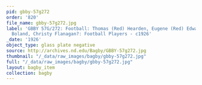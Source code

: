 ```yaml
---
pid: gbby-57g272
order: '820'
file_name: gbby-57g272.jpg
label: 'GBBY 57G/272: Football: Thomas (Red) Hearden, Eugene (Red) Edwards, Joseph
  Boland, Christy Flanagan?: Football Players - c1926'
_date: '1926'
object_type: glass plate negative
source: http://archives.nd.edu/Bagby/GBBY-57g272.jpg
thumbnail: "/_data/raw_images/bagby/gbby-57g272.jpg"
full: "/_data/raw_images/bagby/gbby-57g272.jpg"
layout: bagby_item
collection: bagby
---
```

